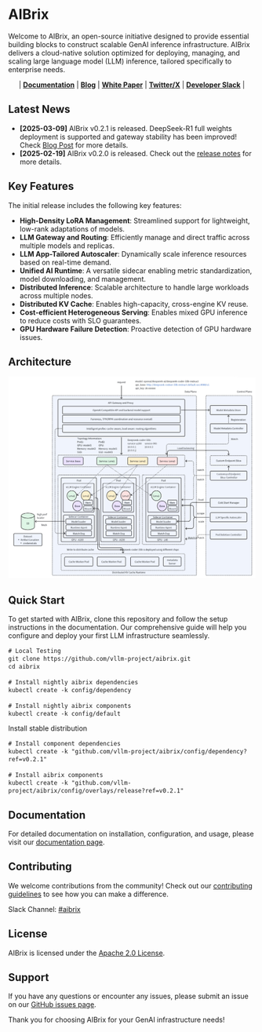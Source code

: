 # AIBrix

Welcome to AIBrix, an open-source initiative designed to provide essential building blocks to construct scalable GenAI inference infrastructure. AIBrix delivers a cloud-native solution optimized for deploying, managing, and scaling large language model (LLM) inference, tailored specifically to enterprise needs.


<p align="center">
| <a href="https://aibrix.readthedocs.io/latest/"><b>Documentation</b></a> | <a href="https://aibrix.github.io/"><b>Blog</b></a> | <a href="https://github.com/vllm-project/aibrix/blob/main/docs/paper/AIBrix_White_Paper_0219_2025.pdf"><b>White Paper</b></a> | <a href="https://x.com/vllm_project"><b>Twitter/X</b></a> | <a href="https://vllm-dev.slack.com/archives/C08EQ883CSV"><b>Developer Slack</b></a> |
</p>

## Latest News

- **[2025-03-09]** AIBrix v0.2.1 is released. DeepSeek-R1 full weights deployment is supported and gateway stability has been improved! Check [Blog Post](https://aibrix.github.io/posts/2025-03-10-deepseek-r1/) for more details.
- **[2025-02-19]** AIBrix v0.2.0 is released. Check out the [release notes](https://github.com/vllm-project/aibrix/releases/tag/v0.2.0) for more details.

## Key Features

The initial release includes the following key features:

- **High-Density LoRA Management**: Streamlined support for lightweight, low-rank adaptations of models.
- **LLM Gateway and Routing**: Efficiently manage and direct traffic across multiple models and replicas.
- **LLM App-Tailored Autoscaler**: Dynamically scale inference resources based on real-time demand.
- **Unified AI Runtime**: A versatile sidecar enabling metric standardization, model downloading, and management.
- **Distributed Inference**: Scalable architecture to handle large workloads across multiple nodes.
- **Distributed KV Cache**: Enables high-capacity, cross-engine KV reuse.
- **Cost-efficient Heterogeneous Serving**: Enables mixed GPU inference to reduce costs with SLO guarantees.
- **GPU Hardware Failure Detection**: Proactive detection of GPU hardware issues.

## Architecture

![aibrix-architecture-v1](docs/source/assets/images/aibrix-architecture-v1.jpeg)


## Quick Start

To get started with AIBrix, clone this repository and follow the setup instructions in the documentation. Our comprehensive guide will help you configure and deploy your first LLM infrastructure seamlessly.

```shell
# Local Testing
git clone https://github.com/vllm-project/aibrix.git
cd aibrix

# Install nightly aibrix dependencies
kubectl create -k config/dependency

# Install nightly aibrix components
kubectl create -k config/default
```

Install stable distribution
```shell
# Install component dependencies
kubectl create -k "github.com/vllm-project/aibrix/config/dependency?ref=v0.2.1"

# Install aibrix components
kubectl create -k "github.com/vllm-project/aibrix/config/overlays/release?ref=v0.2.1"
```

## Documentation

For detailed documentation on installation, configuration, and usage, please visit our [documentation page](https://aibrix.readthedocs.io/latest/).

## Contributing

We welcome contributions from the community! Check out our [contributing guidelines](https://github.com/vllm-project/aibrix/CONTRIBUTING.md) to see how you can make a difference.

Slack Channel: [#aibrix](https://vllm-dev.slack.com/archives/C08EQ883CSV)

## License

AIBrix is licensed under the [Apache 2.0 License](LICENSE).

## Support

If you have any questions or encounter any issues, please submit an issue on our [GitHub issues page](https://github.com/vllm-project/aibrix/issues).

Thank you for choosing AIBrix for your GenAI infrastructure needs!
